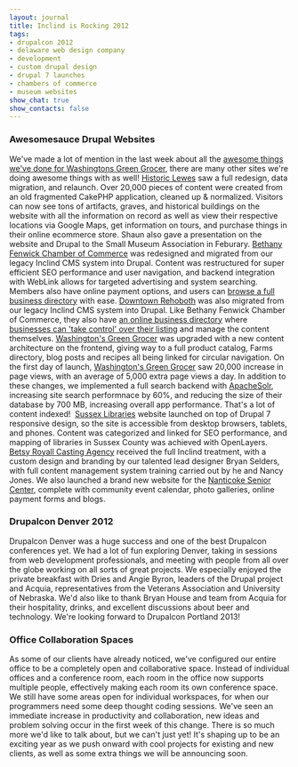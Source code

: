 ```yaml
---
layout: journal
title: Inclind is Rocking 2012
tags: 
- drupalcon 2012
- delaware web design company
- development
- custom drupal design
- drupal 7 launches
- chambers of commerce
- museum websites
show_chat: true
show_contacts: false
---
```


<h3>Awesomesauce Drupal Websites</h3>We&#39;ve made a lot of mention in the last week about all the <a href="http://www.inclind.com/journal/development/washingtons-green-grocers-yummy-new-product-catalog/detail.htm" target="_blank">awesome things we&#39;ve done for Washingtons Green Grocer</a>, there are many other sites we&#39;re doing awesome things with as well! <a href="http://www.historiclewes.org" target="_blank">Historic Lewes</a> saw a full redesign, data migration, and relaunch. Over 20,000 pieces of content were created from an old fragmented CakePHP application, cleaned up &amp; normalized. Visitors can now see tons of artifacts, graves, and historical buildings on the website with all the information on record as well as view their respective locations via Google Maps, get information on tours, and purchase things in their online ecommerce store. Shaun also gave a presentation on the website and Drupal to the Small Museum Association in Feburary. <a href="http://www.bethany-fenwick.org/" target="_blank">Bethany Fenwick Chamber of Commerce</a> was redesigned and migrated from our legacy Inclind CMS system into Drupal. Content was restructured for super efficient SEO performance and user navigation, and backend integration with WebLink allows for targeted advertising and system searching. Members also have online payment options, and users can <a href="http://web.bethany-fenwick.org/search" target="_blank">browse a full business directory</a> with ease. <a href="http://www.downtownrehoboth.com" target="_blank">Downtown Rehoboth</a> was also migrated from our legacy Inclind CMS system into Drupal. Like Bethany Fenwick Chamber of Commerce, they also have <a href="http://www.downtownrehoboth.com/supporters/shop" target="_blank">an online business directory</a> where <a href="http://www.downtownrehoboth.com/suppporters/dogfish-head-brewings-eats.htm" target="_blank">businesses can &#39;take control&#39; over their listing</a> and manage the content themselves. <a href="http://www.inclind.com/journal/development/washingtons-green-grocers-yummy-new-product-catalog/detail.htm">Washington&#39;s Green Grocer</a> was upgraded with a new content architecture on the frontend, giving way to a full product catalog, Farms directory, blog posts and recipes all being linked for circular navigation. On the first day of launch, <a href="http://www.inclind.com/journal/development/washingtons-green-grocers-yummy-new-product-catalog/detail.htm">Washington&#39;s Green Grocer</a> saw 20,000 increase in page views, with an average of 5,000 extra page views a day. In addition to these changes, we implemented a full search backend with <a href="http://lucene.apache.org/solr/" target="_blank">ApacheSolr</a>, increasing site search performnace by 60%, and reducing the size of their database by 700 MB, increasing overall app performance. That&#39;s a lot of content indexed!&nbsp; <a href="http://sussex.lib.de.us/" target="_blank">Sussex Libraries</a> website launched on top of Drupal 7 responsive design, so the site is accessible from desktop browsers, tablets, and phones. Content was categorized and linked for SEO performance, and mapping of libraries in Sussex County was achieved with OpenLayers. <a href="http://www.betsycasting.com/" target="_blank">Betsy Royall Casting Agency</a>&nbsp;received the full Inclind treatment, with a custom design and branding by our talented lead designer Bryan Selders, with full content management system training carried out by he and Nancy Jones. We also launched a brand new website for the <a href="http://www.nanticokeseniorcenter.com/" target="_blank">Nanticoke Senior Center</a>, complete with community event calendar, photo galleries, online payment forms and blogs. <h3>Drupalcon Denver 2012</h3>Drupalcon Denver was a huge success and one of the best Drupalcon conferences yet. We had a lot of fun exploring Denver, taking in sessions from web development professionals, and meeting with people from all over the globe working on all sorts of great projects. We especially enjoyed the private breakfast with Dries and Angie Byron, leaders of the Drupal project and Acquia, representatives from the Veterans Association and University of Nebraska. We&#39;d also like to thank Bryan House and team from Acquia for their hospitality, drinks, and excellent discussions about beer and technology. We&#39;re looking forward to Drupalcon Portland 2013! <h3>Office Collaboration Spaces</h3>As some of our clients have already noticed, we&#39;ve configured our entire office to be a completely open and collaborative space. Instead of individual offices and a conference room, each room in the office now supports multiple people, effectively making each room its own conference space. We still have some areas open for individual workspaces, for when our programmers need some deep thought coding sessions. We&#39;ve seen an immediate increase in productivity and collaboration, new ideas and problem solving occur in the first week of this change. There is so much more we&#39;d like to talk about, but we can&#39;t just yet! It&#39;s shaping up to be an exciting year as we push onward with cool projects for existing and new clients, as well as some extra things we will be announcing soon.